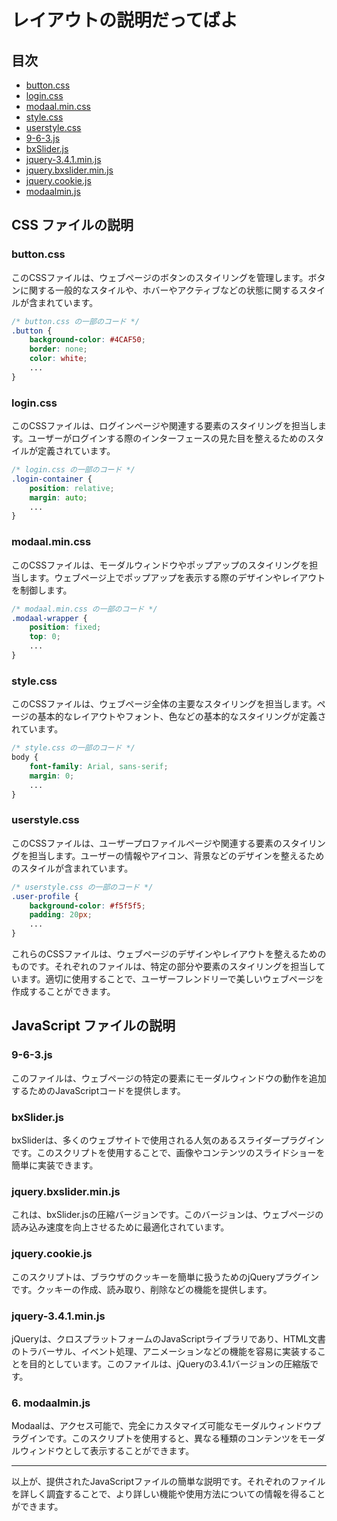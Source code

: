 # レイアウトの説明だってばよ
## 目次
- [button.css](#buttoncss)
- [login.css](#logincss)
- [modaal.min.css](#modaalmincss)
- [style.css](#stylecss)
- [userstyle.css](#userstylecss)
- [9-6-3.js](#9-6-3js)
- [bxSlider.js](#bxsliderjs)
- [jquery-3.4.1.min.js](#jquery-341minjs)
- [jquery.bxslider.min.js](#jquerybxsliderminjs)
- [jquery.cookie.js](#jquerycookiejs)
- [modaalmin.js](#modaalminjs)

## CSS ファイルの説明

### button.css

このCSSファイルは、ウェブページのボタンのスタイリングを管理します。ボタンに関する一般的なスタイルや、ホバーやアクティブなどの状態に関するスタイルが含まれています。

```css
/* button.css の一部のコード */
.button {
    background-color: #4CAF50;
    border: none;
    color: white;
    ...
}
```

### login.css

このCSSファイルは、ログインページや関連する要素のスタイリングを担当します。ユーザーがログインする際のインターフェースの見た目を整えるためのスタイルが定義されています。

```css
/* login.css の一部のコード */
.login-container {
    position: relative;
    margin: auto;
    ...
}
```

### modaal.min.css

このCSSファイルは、モーダルウィンドウやポップアップのスタイリングを担当します。ウェブページ上でポップアップを表示する際のデザインやレイアウトを制御します。

```css
/* modaal.min.css の一部のコード */
.modaal-wrapper {
    position: fixed;
    top: 0;
    ...
}
```

### style.css

このCSSファイルは、ウェブページ全体の主要なスタイリングを担当します。ページの基本的なレイアウトやフォント、色などの基本的なスタイリングが定義されています。

```css
/* style.css の一部のコード */
body {
    font-family: Arial, sans-serif;
    margin: 0;
    ...
}
```

### userstyle.css

このCSSファイルは、ユーザープロファイルページや関連する要素のスタイリングを担当します。ユーザーの情報やアイコン、背景などのデザインを整えるためのスタイルが含まれています。

```css
/* userstyle.css の一部のコード */
.user-profile {
    background-color: #f5f5f5;
    padding: 20px;
    ...
}
```

これらのCSSファイルは、ウェブページのデザインやレイアウトを整えるためのものです。それぞれのファイルは、特定の部分や要素のスタイリングを担当しています。適切に使用することで、ユーザーフレンドリーで美しいウェブページを作成することができます。



## JavaScript ファイルの説明

### 9-6-3.js
このファイルは、ウェブページの特定の要素にモーダルウィンドウの動作を追加するためのJavaScriptコードを提供します。

### bxSlider.js
bxSliderは、多くのウェブサイトで使用される人気のあるスライダープラグインです。このスクリプトを使用することで、画像やコンテンツのスライドショーを簡単に実装できます。

### jquery.bxslider.min.js
これは、bxSlider.jsの圧縮バージョンです。このバージョンは、ウェブページの読み込み速度を向上させるために最適化されています。

### jquery.cookie.js
このスクリプトは、ブラウザのクッキーを簡単に扱うためのjQueryプラグインです。クッキーの作成、読み取り、削除などの機能を提供します。

### jquery-3.4.1.min.js
jQueryは、クロスプラットフォームのJavaScriptライブラリであり、HTML文書のトラバーサル、イベント処理、アニメーションなどの機能を容易に実装することを目的としています。このファイルは、jQueryの3.4.1バージョンの圧縮版です。

### 6. modaalmin.js
Modaalは、アクセス可能で、完全にカスタマイズ可能なモーダルウィンドウプラグインです。このスクリプトを使用すると、異なる種類のコンテンツをモーダルウィンドウとして表示することができます。

---

以上が、提供されたJavaScriptファイルの簡単な説明です。それぞれのファイルを詳しく調査することで、より詳しい機能や使用方法についての情報を得ることができます。
